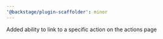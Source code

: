 ```yaml
---
'@backstage/plugin-scaffolder': minor
---
```


Added ability to link to a specific action on the actions page
